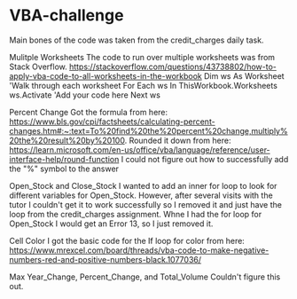 # VBA-challenge
Main bones of the code was taken from the credit_charges daily task.

Mulitple Worksheets
The code to run over multiple worksheets was from Stack Overflow.
https://stackoverflow.com/questions/43738802/how-to-apply-vba-code-to-all-worksheets-in-the-workbook
Dim ws As Worksheet
'Walk through each worksheet
For Each ws In ThisWorkbook.Worksheets
ws.Activate
'Add your code here
Next ws

Percent Change
Got the formula from here: https://www.bls.gov/cpi/factsheets/calculating-percent-changes.htm#:~:text=To%20find%20the%20percent%20change,multiply%20the%20result%20by%20100.
Rounded it down from here: https://learn.microsoft.com/en-us/office/vba/language/reference/user-interface-help/round-function
I could not figure out how to successfully add the "%" symbol to the answer

Open_Stock and Close_Stock
I wanted to add an inner for loop to look for different variables for Open_Stock. However, after several visits with the tutor I couldn't get it to work successfully so I removed it and just have the loop from the credit_charges assignment. Whne I had the for loop for Open_Stock I would get an Error 13, so I just removed it.

Cell Color
I got the basic code for the If loop for color from here: https://www.mrexcel.com/board/threads/vba-code-to-make-negative-numbers-red-and-positive-numbers-black.1077036/

Max Year_Change, Percent_Change, and Total_Volume
Couldn't figure this out.


